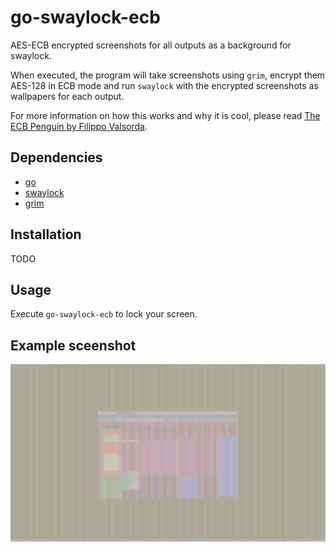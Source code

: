 # go-swaylock-ecb
AES-ECB encrypted screenshots for all outputs as a background for swaylock. 

When executed, the program will take screenshots using `grim`, encrypt them AES-128 in ECB mode and run `swaylock` with the encrypted screenshots as wallpapers for each output.

For more information on how this works and why it is cool, please read [The ECB Penguin by Filippo Valsorda](https://words.filippo.io/the-ecb-penguin/).

## Dependencies
- [go](https://github.com/golang/go)
- [swaylock](https://github.com/swaywm/swaylock)
- [grim](https://sr.ht/~emersion/grim/)

## Installation
TODO

## Usage
Execute `go-swaylock-ecb` to lock your screen. 

## Example sceenshot
![AES-ECB encrypted screenshot of a 4k output](examples/screenshot.png "4k AES-EDB encrypted screenshot")
